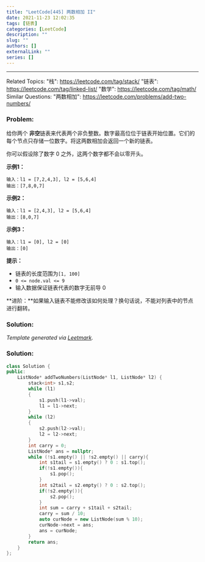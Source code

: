 ```yaml
---
title: "LeetCode[445] 两数相加 II"
date: 2021-11-23 12:02:35
tags: [链表]
categories: [LeetCode]
description: ""
slug: ""
authors: []
externalLink: ""
series: []
---
```


---
Related Topics:
  "栈": https://leetcode.com/tag/stack/
  "链表": https://leetcode.com/tag/linked-list/
  "数学": https://leetcode.com/tag/math/
Similar Questions:
"两数相加": https://leetcode.com/problems/add-two-numbers/

### Problem:

给你两个 **非空**链表来代表两个非负整数。数字最高位位于链表开始位置。它们的每个节点只存储一位数字。将这两数相加会返回一个新的链表。

你可以假设除了数字 0 之外，这两个数字都不会以零开头。

**示例1：**

```
输入：l1 = [7,2,4,3], l2 = [5,6,4]
输出：[7,8,0,7]
```

**示例2：**

```
输入：l1 = [2,4,3], l2 = [5,6,4]
输出：[8,0,7]
```

**示例3：**

```
输入：l1 = [0], l2 = [0]
输出：[0]
```

**提示：**

- 链表的长度范围为`[1, 100]`
- `0 <= node.val <= 9`
- 输入数据保证链表代表的数字无前导 0

**进阶：**如果输入链表不能修改该如何处理？换句话说，不能对列表中的节点进行翻转。

### Solution:



*Template generated via [Leetmark](https://github.com/crimx/crx-leetmark).*

<!--more-->

### Solution:

```cpp
class Solution {
public:
    ListNode* addTwoNumbers(ListNode* l1, ListNode* l2) {
        stack<int> s1,s2;
        while (l1)
        {
            s1.push(l1->val);
            l1 = l1->next;
        }
        while (l2)
        {
            s2.push(l2->val);
            l2 = l2->next;
        }
        int carry = 0;
        ListNode* ans = nullptr;
        while (!s1.empty() || !s2.empty() || carry){
            int s1tail = s1.empty() ? 0 : s1.top();
            if(!s1.empty()){
                s1.pop();
            }
            int s2tail = s2.empty() ? 0 : s2.top();
            if(!s2.empty()){
                s2.pop();
            }
            int sum = carry + s1tail + s2tail;
            carry = sum / 10;
            auto curNode = new ListNode(sum % 10);
            curNode->next = ans;
            ans = curNode;
        }
        return ans;
    }
};
```